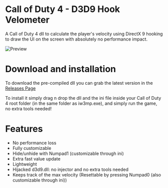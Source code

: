 # Call of Duty 4 - D3D9 Hook Velometer

A Call of Duty 4 dll to calculate the player's velocity using DirectX 9 hooking to draw the UI on the screen with absolutely no performance impact.

![Preview](https://i.imgur.com/ZhEoDhZ.jpg)

# Download and installation
To download the pre-compiled dll you can grab the latest version in the [Releases Page](https://github.com/Rex109/D3D9-Hook-CoD4-Velometer/releases)

To install it simply drag n drop the dll and the ini file inside your Call of Duty 4 root folder (in the same folder as iw3mp.exe), and simply run the game, no extra tools needed!


# Features
- No performance loss
- Fully customizable
- Hide/unhide with Numpad1 (customizable through ini)
- Extra fast value update
- Lightweight
- Hijacked d3d9.dll: no injector and no extra tools needed
- Keeps track of the max velocity (Resettable by pressing Numpad0 (also customizable through ini))
